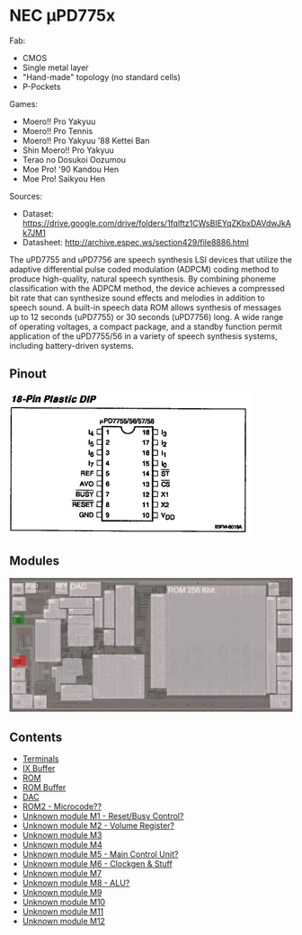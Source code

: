 # NEC µPD775x

Fab:
- CMOS
- Single metal layer
- "Hand-made" topology (no standard cells)
- P-Pockets

Games:
- Moero!! Pro Yakyuu
- Moero!! Pro Tennis
- Moero!! Pro Yakyuu '88 Kettei Ban
- Shin Moero!! Pro Yakyuu
- Terao no Dosukoi Oozumou
- Moe Pro! '90 Kandou Hen
- Moe Pro! Saikyou Hen

Sources:
- Dataset: https://drive.google.com/drive/folders/1fqlftz1CWsBIEYqZKbxDAVdwJkAk7JM1
- Datasheet: http://archive.espec.ws/section429/file8886.html


The uPD7755 and uPD7756 are speech synthesis LSI 
devices that utilize the adaptive differential pulse 
coded modulation (ADPCM) coding method to produce 
high-quality, natural speech synthesis. By combining 
phoneme classification with the ADPCM method, the 
device achieves a compressed bit rate that can 
synthesize sound effects and melodies in addition to 
speech sound. A built-in speech data ROM allows 
synthesis of messages up to 12 seconds (uPD7755) or 
30 seconds (uPD7756) long. A wide range of operating 
voltages, a compact package, and a standby function 
permit application of the uPD7755/56 in a variety of 
speech synthesis systems, including battery-driven 
systems.

## Pinout

![7756_pinout](imgstore/7756_pinout.png)

## Modules

![7756_modules](imgstore/7756_modules.jpg)

## Contents

- [Terminals](Pads.md)
- [IX Buffer](IXBuf.md)
- [ROM](ROM.md)
- [ROM Buffer](ROMBuf.md)
- [DAC](DAC.md)
- [ROM2 - Microcode??](ROM2QuestionQuestionMark.md)
- [Unknown module M1 - Reset/Busy Control?](M1.md)
- [Unknown module M2 - Volume Register?](M2.md)
- [Unknown module M3](M3.md)
- [Unknown module M4](M4.md)
- [Unknown module M5 - Main Control Unit?](M5.md)
- [Unknown module M6 - Clockgen & Stuff](M6.md)
- [Unknown module M7](M7.md)
- [Unknown module M8 - ALU?](M8.md)
- [Unknown module M9](M9.md)
- [Unknown module M10](M10.md)
- [Unknown module M11](M11.md)
- [Unknown module M12](M12.md)
